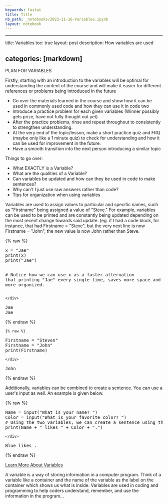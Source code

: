 ```yaml
---
keywords: fastai
title: Title
nb_path: _notebooks/2022-11-16-Variables.ipynb
layout: notebook
---
```


<!--
#################################################
### THIS FILE WAS AUTOGENERATED! DO NOT EDIT! ###
#################################################
# file to edit: _notebooks/2022-11-16-Variables.ipynb
-->

<div class="container" id="notebook-container">
        
<div class="cell border-box-sizing text_cell rendered"><div class="inner_cell">
<div class="text_cell_render border-box-sizing rendered_html">
<hr>
<p>title: Variables
toc: true
layout: post
description: How variables are used</p>
<h2 id="categories:-[markdown]">categories: [markdown]<a class="anchor-link" href="#categories:-[markdown]"> </a></h2>
</div>
</div>
</div>
<div class="cell border-box-sizing text_cell rendered"><div class="inner_cell">
<div class="text_cell_render border-box-sizing rendered_html">
<p>PLAN FOR VARIABLES</p>
<p>Firstly, starting with an introduction to the variables will be optimal for understanding the content of the course and will make it easier for different references or problems being introduced in the future</p>
<ul>
<li>Go over the materials learned in the course and show how it can be used in commonly used code and how they can use it in code two</li>
<li>Introduce a practice problem for each given variables (Winner possibly gets prize, have not fully thought out yet)</li>
<li>After the practice problems, rinse and repeat throughout to consistently to strengthen understanding. </li>
<li>At the very end of the topic/lesson, make a short practice quiz and FRQ (maybe only like a 1 minute quiz) to check for understanding and how it can be used for improvement in the future.</li>
<li>Have a smooth transition into the next person introducing a similar topic</li>
</ul>
<p>Things to go over:</p>
<ul>
<li>What EXACTLY is a Variable?</li>
<li>What are the qualities of a Variable?</li>
<li>Can variables be updated and how can they be used in code to make sentences?</li>
<li>Why can't I just use raw answers rather than code?</li>
<li>Tips for organization when using variables</li>
</ul>

</div>
</div>
</div>
<div class="cell border-box-sizing text_cell rendered"><div class="inner_cell">
<div class="text_cell_render border-box-sizing rendered_html">
<p>Variables are used to assign values to particular and specific names, such as "Firstname" being assigned a value of "Steve." For example, variables can be used to be printed and are constantly being updated depending on the most recent change towards said update. (eg. if I had a code block, for instance, that had Firstname = "Steve", but the very next line is now Firstname = "John", the new value is now John rather than Steve.</p>

</div>
</div>
</div>
    {% raw %}
    
<div class="cell border-box-sizing code_cell rendered">
<div class="input">

<div class="inner_cell">
    <div class="input_area">
<div class=" highlight hl-ipython3"><pre><span></span><span class="n">x</span> <span class="o">=</span> <span class="s2">&quot;Jae&quot;</span>
<span class="nb">print</span><span class="p">(</span><span class="n">x</span><span class="p">)</span>
<span class="nb">print</span><span class="p">(</span><span class="s2">&quot;Jae&quot;</span><span class="p">)</span>

<span class="c1"># Notice how we can use x as a faster alternation that printing &quot;Jae&quot; every single time, saves more space and makes it more organized.</span>
</pre></div>

    </div>
</div>
</div>

<div class="output_wrapper">
<div class="output">

<div class="output_area">

<div class="output_subarea output_stream output_stdout output_text">
<pre>Jae
Jae
</pre>
</div>
</div>

</div>
</div>

</div>
    {% endraw %}

    {% raw %}
    
<div class="cell border-box-sizing code_cell rendered">
<div class="input">

<div class="inner_cell">
    <div class="input_area">
<div class=" highlight hl-ipython3"><pre><span></span><span class="n">Firstname</span> <span class="o">=</span> <span class="s2">&quot;Steven&quot;</span>
<span class="n">Firstname</span> <span class="o">=</span> <span class="s2">&quot;John&quot;</span>
<span class="nb">print</span><span class="p">(</span><span class="n">Firstname</span><span class="p">)</span>
</pre></div>

    </div>
</div>
</div>

<div class="output_wrapper">
<div class="output">

<div class="output_area">

<div class="output_subarea output_stream output_stdout output_text">
<pre>John
</pre>
</div>
</div>

</div>
</div>

</div>
    {% endraw %}

<div class="cell border-box-sizing text_cell rendered"><div class="inner_cell">
<div class="text_cell_render border-box-sizing rendered_html">
<p>Additionally, variables can be combined to create a sentence. You can use a user's input as well. An example is given below.</p>

</div>
</div>
</div>
    {% raw %}
    
<div class="cell border-box-sizing code_cell rendered">
<div class="input">

<div class="inner_cell">
    <div class="input_area">
<div class=" highlight hl-ipython3"><pre><span></span><span class="n">Name</span> <span class="o">=</span> <span class="nb">input</span><span class="p">(</span><span class="s2">&quot;What is your name? &quot;</span><span class="p">)</span>
<span class="n">Color</span> <span class="o">=</span> <span class="nb">input</span><span class="p">(</span><span class="s2">&quot;What is your favorite color? &quot;</span><span class="p">)</span>
<span class="c1"># Using the two variables, we can create a sentence using the inputs the user gave to create a sentence!</span>
<span class="nb">print</span><span class="p">(</span><span class="n">Name</span> <span class="o">+</span> <span class="s2">&quot; likes &quot;</span> <span class="o">+</span> <span class="n">Color</span> <span class="o">+</span> <span class="s2">&quot;.&quot;</span><span class="p">)</span>
</pre></div>

    </div>
</div>
</div>

<div class="output_wrapper">
<div class="output">

<div class="output_area">

<div class="output_subarea output_stream output_stdout output_text">
<pre>Blue likes .
</pre>
</div>
</div>

</div>
</div>

</div>
    {% endraw %}

<div class="cell border-box-sizing text_cell rendered"><div class="inner_cell">
<div class="text_cell_render border-box-sizing rendered_html">
<p><a href="https://www.youtube.com/watch?v=ghCbURMWBD8">Learn More About Variables</a></p>

</div>
</div>
</div>
</div>
 

A variable is a way of storing information in a computer program. Think of a variable like a container and the name of the variable as the label on the container which shows us what is inside. Variables are used in coding and programming to help coders understand, remember, and use the information in the program...